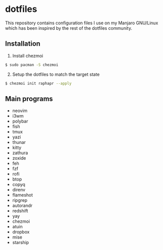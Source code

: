 # dotfiles

This repository contains configuration files I use on my Manjaro GNU/Linux which has been inspired by the rest of the dotfiles community.

## Installation

1. Install chezmoi

```bash
$ sudo pacman -S chezmoi
```

2. Setup the dotfiles to match the target state

```bash
$ chezmoi init raphapr --apply
```

## Main programs

- neovim
- i3wm
- polybar
- fish
- tmux
- yazi
- thunar
- kitty
- zathura
- zoxide
- feh
- fzf
- rofi
- btop
- copyq
- direnv
- flameshot
- ripgrep
- autorandr
- redshift
- yay
- chezmoi
- atuin
- dropbox
- mise
- starship
